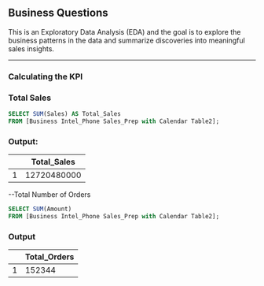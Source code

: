 ## Business Questions

This is an Exploratory Data Analysis (EDA) and the goal is to explore the business patterns in the data and summarize discoveries into meaningful sales insights.

---

### Calculating the KPI 
### Total Sales
```sql
SELECT SUM(Sales) AS Total_Sales
FROM [Business Intel_Phone Sales_Prep with Calendar Table2];
```

### Output:
 ||Total_Sales|
 -----|----------|
1 | 12720480000

--Total Number of Orders
```sql
SELECT SUM(Amount)
FROM [Business Intel_Phone Sales_Prep with Calendar Table2];
```
### Output
||Total_Orders|
 -----|----------|
1 | 152344|
